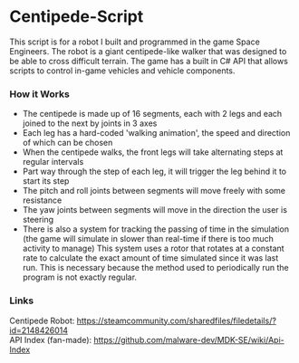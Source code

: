 # Centipede-Script

This script is for a robot I built and programmed in the game Space Engineers. The robot is a giant centipede-like walker that was designed to be able to cross difficult terrain. The game has a built in C# API that allows scripts to control in-game vehicles and vehicle components.

### How it Works
- The centipede is made up of 16 segments, each with 2 legs and each joined to the next by joints in 3 axes
- Each leg has a hard-coded 'walking animation', the speed and direction of which can be chosen
- When the centipede walks, the front legs will take alternating steps at regular intervals
- Part way through the step of each leg, it will trigger the leg behind it to start its step
- The pitch and roll joints between segments will move freely with some resistance
- The yaw joints between segments will move in the direction the user is steering
- There is also a system for tracking the passing of time in the simulation (the game will simulate in slower than real-time if there is too much activity to manage) This system uses a rotor that rotates at a constant rate to calculate the exact amount of time simulated since it was last run. This is necessary because the method used to periodically run the program is not exactly regular.

### Links
Centipede Robot: https://steamcommunity.com/sharedfiles/filedetails/?id=2148426014  
API Index (fan-made): https://github.com/malware-dev/MDK-SE/wiki/Api-Index
